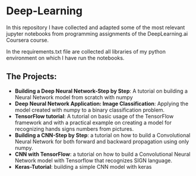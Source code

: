 # Deep-Learning
In this repository I have collected and adapted some of the most relevant jupyter notebooks from programming assignments of the DeepLearning.ai Coursera course.

In the requirements.txt file are collected all libraries of my python environment on which I have run the notebooks.

## The Projects:
- **Building a Deep Neural Network-Step by Step**: A tutorial on building a Neural Network model from scratch with numpy
- **Deep Neural Network Application: Image Classification**: Applying the model created with numpy to a binary classification problem.
- **TensorFlow tutorial**: A tutorial on basic usage of the TensorFlow framework and with a practical example on creating a model for recognizing hands signs numbers from pictures.
- **Building a CNN-Step by Step**: a tutorial on how to build a Convolutional Neural Network for both forward and backward propagation using only numpy.
- **CNN with TensorFlow**: a tutorial on how to build a Convolutional Neural Network model with Tensorflow that recognizes SIGN language.
- **Keras-Tutorial**: building a simple CNN model with keras

